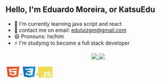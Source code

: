 ## Hello, I'm Eduardo Moreira, or KatsuEdu

- 🌱 I'm currently learning java script and react
- 💬 contact me on email: eduluizgm@gmail.com
- 😄 Pronouns: he/him
- ⚡ I'm studying to become a full stack developer

<div align="center">
  <a href="https://github.com/edumoreiradev">
    <img height="180em" src="https://github-readme-stats.vercel.app/api?username=edumoreiradev&show_icons=true&theme=tokyonight&include_all_comits=true&count_private=true"/>
    <img height="180em" src="https://github-readme-stats.vercel.app/api/top-langs/?username=edumoreiradev&layout=compact&langs_count=16&theme=tokyonight"/>
    </div>
<div style="display: inline_block"><br>
  <img align="center" alt="Rafa-HTML" height="30" width="40" src="https://raw.githubusercontent.com/devicons/devicon/master/icons/html5/html5-original.svg">
  <img align="center" alt="Rafa-CSS" height="30" width="40" src="https://raw.githubusercontent.com/devicons/devicon/master/icons/css3/css3-original.svg">
  <img align="center" alt="Rafa-Js" height="30" width="40" src="https://raw.githubusercontent.com/devicons/devicon/master/icons/javascript/javascript-plain.svg">
</div>
